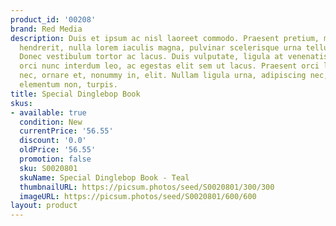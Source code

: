 ```yaml
---
product_id: '00208'
brand: Red Media
description: Duis et ipsum ac nisl laoreet commodo. Praesent pretium, mauris sed fermentum
  hendrerit, nulla lorem iaculis magna, pulvinar scelerisque urna tellus a justo.
  Donec vestibulum tortor ac lacus. Duis vulputate, ligula at venenatis tincidunt,
  orci nunc interdum leo, ac egestas elit sem ut lacus. Praesent orci leo, bibendum
  nec, ornare et, nonummy in, elit. Nullam ligula urna, adipiscing nec, iaculis ut,
  elementum non, turpis.
title: Special Dinglebop Book
skus:
- available: true
  condition: New
  currentPrice: '56.55'
  discount: '0.0'
  oldPrice: '56.55'
  promotion: false
  sku: S0020801
  skuName: Special Dinglebop Book - Teal
  thumbnailURL: https://picsum.photos/seed/S0020801/300/300
  imageURL: https://picsum.photos/seed/S0020801/600/600
layout: product
---
```

